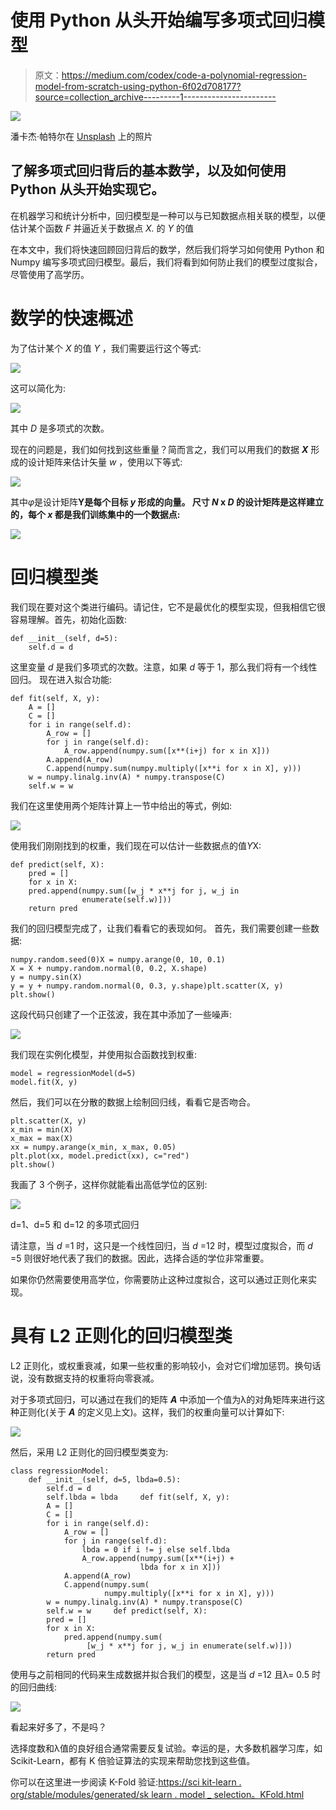 # 使用 Python 从头开始编写多项式回归模型

> 原文：<https://medium.com/codex/code-a-polynomial-regression-model-from-scratch-using-python-6f02d708177?source=collection_archive---------1----------------------->

![](img/d543c902f8bd5ae953ea752ba2e69f8b.png)

潘卡杰·帕特尔在 [Unsplash](https://unsplash.com?utm_source=medium&utm_medium=referral) 上的照片

## 了解多项式回归背后的基本数学，以及如何使用 Python 从头开始实现它。

在机器学习和统计分析中，回归模型是一种可以与已知数据点相关联的模型，以便估计某个函数 *F* 并逼近关于数据点 *X.* 的 *Y* 的值

在本文中，我们将快速回顾回归背后的数学，然后我们将学习如何使用 Python 和 Numpy 编写多项式回归模型。最后，我们将看到如何防止我们的模型过度拟合，尽管使用了高学历。

# 数学的快速概述

为了估计某个 *X* 的值 *Y* ，我们需要运行这个等式:

![](img/a85ed3d282150f066f4c3f1b3c52ec2f.png)

这可以简化为:

![](img/c8c5bed89142df6289a734f41e8c9144.png)

其中 *D* 是多项式的次数。

现在的问题是，我们如何找到这些重量？简而言之，我们可以用我们的数据 ***X*** 形成的设计矩阵来估计矢量 *w* ，使用以下等式:

![](img/6b1893d8278c0e076412ad96e28f86b2.png)

其中*φ*是设计矩阵**Y是每个目标 *y* 形成的向量。
尺寸 *N* x *D* 的设计矩阵是这样建立的，每个 *x* 都是我们训练集中的一个数据点:**

![](img/978d4fcaa722cfc579b6778d2fe15303.png)

# 回归模型类

我们现在要对这个类进行编码。请记住，它不是最优化的模型实现，但我相信它很容易理解。首先，初始化函数:

```
def __init__(self, d=5): 
    self.d = d
```

这里变量 *d* 是我们多项式的次数。注意，如果 *d* 等于 1，那么我们将有一个线性回归。
现在进入拟合功能:

```
def fit(self, X, y):
    A = []
    C = []
    for i in range(self.d):
        A_row = []
        for j in range(self.d):
            A_row.append(numpy.sum([x**(i+j) for x in X]))
        A.append(A_row)
        C.append(numpy.sum(numpy.multiply([x**i for x in X], y)))
    w = numpy.linalg.inv(A) * numpy.transpose(C)
    self.w = w
```

我们在这里使用两个矩阵计算上一节中给出的等式，例如:

![](img/6600c5b869869d14a6f90035a2b7e6d6.png)

使用我们刚刚找到的权重，我们现在可以估计一些数据点的值*Y*X:

```
def predict(self, X): 
    pred = [] 
    for x in X:
    pred.append(numpy.sum([w_j * x**j for j, w_j in
                enumerate(self.w)])) 
    return pred
```

我们的回归模型完成了，让我们看看它的表现如何。
首先，我们需要创建一些数据:

```
numpy.random.seed(0)X = numpy.arange(0, 10, 0.1)
X = X + numpy.random.normal(0, 0.2, X.shape)
y = numpy.sin(X)
y = y + numpy.random.normal(0, 0.3, y.shape)plt.scatter(X, y)
plt.show()
```

这段代码只创建了一个正弦波，我在其中添加了一些噪声:

![](img/ae384d7d60b1c6025b8da84f9acd9265.png)

我们现在实例化模型，并使用拟合函数找到权重:

```
model = regressionModel(d=5)
model.fit(X, y)
```

然后，我们可以在分散的数据上绘制回归线，看看它是否吻合。

```
plt.scatter(X, y)
x_min = min(X)
x_max = max(X)
xx = numpy.arange(x_min, x_max, 0.05)
plt.plot(xx, model.predict(xx), c="red")
plt.show()
```

我画了 3 个例子，这样你就能看出高低学位的区别:

![](img/e1dc7ef2df237dc8fdaeb933ff4c3c9f.png)

d=1、d=5 和 d=12 的多项式回归

请注意，当 *d* =1 时，这只是一个线性回归，当 *d* =12 时，模型过度拟合，而 *d* =5 则很好地代表了我们的数据。因此，选择合适的学位非常重要。

如果你仍然需要使用高学位，你需要防止这种过度拟合，这可以通过正则化来实现。

# 具有 L2 正则化的回归模型类

L2 正则化，或权重衰减，如果一些权重的影响较小，会对它们增加惩罚。换句话说，没有数据支持的权重将向零衰减。

对于多项式回归，可以通过在我们的矩阵 ***A*** 中添加一个值为λ的对角矩阵来进行这种正则化(关于 ***A*** 的定义见上文)。这样，我们的权重向量可以计算如下:

![](img/019f4768a4b476d41c2bace01d31aefc.png)

然后，采用 L2 正则化的回归模型类变为:

```
class regressionModel: 
    def __init__(self, d=5, lbda=0.5): 
        self.d = d
        self.lbda = lbda     def fit(self, X, y): 
        A = [] 
        C = [] 
        for i in range(self.d): 
            A_row = [] 
            for j in range(self.d): 
                lbda = 0 if i != j else self.lbda 
                A_row.append(numpy.sum([x**(i+j) + 
                             lbda for x in X]))
            A.append(A_row) 
            C.append(numpy.sum(
                     numpy.multiply([x**i for x in X], y))) 
        w = numpy.linalg.inv(A) * numpy.transpose(C) 
        self.w = w     def predict(self, X): 
        pred = [] 
        for x in X: 
            pred.append(numpy.sum(
                 [w_j * x**j for j, w_j in enumerate(self.w)]))
        return pred
```

使用与之前相同的代码来生成数据并拟合我们的模型，这是当 *d* =12 且λ= 0.5 时的回归曲线:

![](img/af9f0dc56a072a16669c5879c2b1969b.png)

看起来好多了，不是吗？

选择度数和λ值的良好组合通常需要反复试验。幸运的是，大多数机器学习库，如 Scikit-Learn，都有 K 倍验证算法的实现来帮助您找到这些值。

你可以在这里进一步阅读 K-Fold 验证:[https://sci kit-learn . org/stable/modules/generated/sk learn . model _ selection。KFold.html](https://scikit-learn.org/stable/modules/generated/sklearn.model_selection.KFold.html)